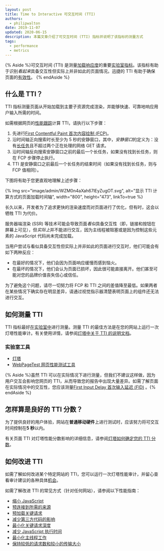```yaml
---
layout: post
title: Time to Interactive 可交互时间 (TTI)
authors:
  - philipwalton
date: 2019-11-07
updated: 2020-06-15
description: 本篇文章介绍了可交互时间 (TTI) 指标并说明了该指标的测量方式
tags:
  - performance
  - metrics
---
```


{% Aside %}可交互时间 (TTI) 是测量[加载响应度](/user-centric-performance-metrics/#types-of-metrics)的重要[实验室指标](/user-centric-performance-metrics/#in-the-lab)。该指标有助于识别*看起来*具备交互性但实际上并非如此的页面情况。迅捷的 TTI 有助于确保页面的[有效性](/user-centric-performance-metrics/#questions)。 {% endAside %}

## 什么是 TTI？

TTI 指标测量页面从开始加载到主要子资源完成渲染，并能够快速、可靠地响应用户输入所需的时间。

如需根据网页的[性能跟踪](https://developers.google.com/web/tools/chrome-devtools/evaluate-performance/reference)计算 TTI，请执行以下步骤：

1. 先进行[First Contentful Paint 首次内容绘制 (FCP)](/fcp/)。
2. 沿时间轴正向搜索时长至少为 5 秒的安静窗口，其中，*安静窗口*的定义为：没有[长任务](/custom-metrics/#long-tasks-api)且不超过两个正在处理的网络 GET 请求。
3. 沿时间轴反向搜索安静窗口之前的最后一个长任务，如果没有找到长任务，则在 FCP 步骤停止执行。
4. TTI 是安静窗口之前最后一个长任务的结束时间（如果没有找到长任务，则与 FCP 值相同）。

下图将有助于您更直观地理解上述步骤：

{% Img src="image/admin/WZM0n4aXah67lEyZugOT.svg", alt="显示 TTI 计算方式的页面加载时间轴", width="800", height="473", linkTo=true %}

长久以来，开发者为了追求更快的渲染速度而对页面进行了优化，但有时，这会以牺牲 TTI 为代价。

服务器端渲染 (SSR) 等技术可能会导致页面*看似*具备交互性（即，链接和按钮在屏幕上可见），但*实际上*并不能进行交互，因为主线程被阻塞或是因为控制这些元素的 JavaScript 代码尚未完成加载。

当用户尝试与看似具备交互性但实际上并非如此的页面进行交互时，他们可能会有如下两种反应：

- 在最好的情况下，他们会因为页面响应缓慢而感到恼火。
- 在最坏的情况下，他们会认为页面已损坏，因此很可能直接离开。他们甚至可能对您的品牌价值丧失信心或信任。

为了避免这个问题，请尽一切努力将 FCP 和 TTI 之间的差值降至最低。如果两者在某些情况下确实存在明显差异，请通过视觉指示器清楚表明页面上的组件还无法进行交互。

## 如何测量 TTI

TTI 指标最好[在实验室中](/user-centric-performance-metrics/#in-the-lab)进行测量。测量 TTI 的最佳方法是在您的网站上运行一次灯塔性能审计。有关使用详情，请参阅[灯塔中关于 TTI 的说明文档](/interactive/)。

### 实验室工具

- [灯塔](https://developers.google.com/web/tools/lighthouse/)
- [WebPageTest 网页性能测试工具](https://www.webpagetest.org/)

{% Aside %}虽然 TTI 可以在实际情况下进行测量，但我们不建议这样做，因为用户交互会影响您网页的 TTI，从而导致您的报告中出现大量差异。如需了解页面在实际情况中的交互性，您应该测量[First Input Delay 首次输入延迟 (FID)](/fid/) 。{% endAside %}

## 怎样算是良好的 TTI 分数？

为了提供良好的用户体验，网站在**普通移动硬件**上进行测试时，应该努力将可交互时间控制在**5 秒**以内。

有关页面 TTI 对灯塔性能分数影响的详细信息，请参阅[灯塔如何确定您的 TTI 分数](/interactive/#how-lighthouse-determines-your-tti-score)。

## 如何改进 TTI

如需了解如何改进某个特定网站的 TTI，您可以运行一次灯塔性能审计，并留心查看审计建议的各种具体[机会](/lighthouse-performance/#opportunities)。

如需了解改进 TTI 的常见方式（针对任何网站），请参阅以下性能指南：

- [缩小 JavaScript](/unminified-javascript/)
- [预连接到所需的来源](/uses-rel-preconnect/)
- [预加载关键请求](/uses-rel-preload/)
- [减少第三方代码的影响](/third-party-summary/)
- [最小化关键请求深度](/critical-request-chains/)
- [减少 JavaScript 执行时间](/bootup-time/)
- [最小化主线程工作](/mainthread-work-breakdown/)
- [保持较低的请求数和较小的传输大小](/resource-summary/)
